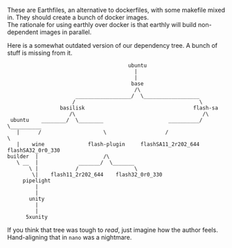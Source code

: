 These are Earthfiles, an alternative to dockerfiles, with some makefile mixed in. They should create a bunch of docker images.  
The rationale for using earthly over docker is that earthly will build non-dependent images in parallel.

Here is a somewhat outdated version of our dependency tree. A bunch of stuff is missing from it.
```
                                       ubuntu
                                         |
                                         |
                                        base
                                         /\
                      __________________/  \__________________
                     /                                        \
                 basilisk                                   flash-sa
                    /\                                         /\
 ubuntu    ________/  \________                     __________/  \__________
   |      /                    \                   /                        \
   |    wine              flash-plugin     flashSA11_2r202_644        flashSA32_0r0_330
builder  |                     /\
   \ __  |             _______/  \_______
       \ |            /                  \
        \|    flash11_2r202_644    flash32_0r0_330
     pipelight
         |
         |
       unity
         |
         |
      5xunity
```
If you think that tree was tough to *read*, just imagine how the author feels. Hand-aligning that in `nano` was a nightmare.
